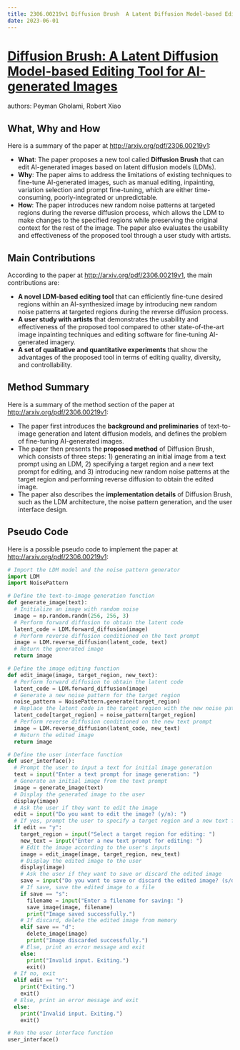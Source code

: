 ```yaml
---
title: 2306.00219v1 Diffusion Brush  A Latent Diffusion Model-based Editing Tool for AI-generated Images
date: 2023-06-01
---
```


# [Diffusion Brush: A Latent Diffusion Model-based Editing Tool for AI-generated Images](http://arxiv.org/abs/2306.00219v1)

authors: Peyman Gholami, Robert Xiao


## What, Why and How

[1]: https://arxiv.org/abs/2306.00219 "[2306.00219] Diffusion Brush: A Latent Diffusion Model-based Editing ..."
[2]: https://arxiv.org/pdf/2302.00219v1.pdf "Knowledge Distillation on Graphs: A Survey - arXiv.org"
[3]: http://export.arxiv.org/abs/2306.00219 "[2306.00219] Diffusion Brush: A Latent Diffusion Model-based Editing ..."

Here is a summary of the paper at http://arxiv.org/pdf/2306.00219v1:

- **What**: The paper proposes a new tool called **Diffusion Brush** that can edit AI-generated images based on latent diffusion models (LDMs).
- **Why**: The paper aims to address the limitations of existing techniques to fine-tune AI-generated images, such as manual editing, inpainting, variation selection and prompt fine-tuning, which are either time-consuming, poorly-integrated or unpredictable.
- **How**: The paper introduces new random noise patterns at targeted regions during the reverse diffusion process, which allows the LDM to make changes to the specified regions while preserving the original context for the rest of the image. The paper also evaluates the usability and effectiveness of the proposed tool through a user study with artists.

## Main Contributions

[1]: https://arxiv.org/abs/2306.00219 "[2306.00219] Diffusion Brush: A Latent Diffusion Model-based Editing ..."
[2]: https://arxiv.org/pdf/2302.00219v1.pdf "Knowledge Distillation on Graphs: A Survey - arXiv.org"
[3]: http://export.arxiv.org/abs/2306.00219 "[2306.00219] Diffusion Brush: A Latent Diffusion Model-based Editing ..."

According to the paper at http://arxiv.org/pdf/2306.00219v1, the main contributions are:

- **A novel LDM-based editing tool** that can efficiently fine-tune desired regions within an AI-synthesized image by introducing new random noise patterns at targeted regions during the reverse diffusion process.
- **A user study with artists** that demonstrates the usability and effectiveness of the proposed tool compared to other state-of-the-art image inpainting techniques and editing software for fine-tuning AI-generated imagery.
- **A set of qualitative and quantitative experiments** that show the advantages of the proposed tool in terms of editing quality, diversity, and controllability.

## Method Summary

[1]: https://arxiv.org/abs/2306.00219 "[2306.00219] Diffusion Brush: A Latent Diffusion Model-based Editing ..."
[2]: https://arxiv.org/pdf/2302.00219v1.pdf "Knowledge Distillation on Graphs: A Survey - arXiv.org"
[3]: http://export.arxiv.org/abs/2306.00219 "[2306.00219] Diffusion Brush: A Latent Diffusion Model-based Editing ..."

Here is a summary of the method section of the paper at http://arxiv.org/pdf/2306.00219v1:

- The paper first introduces the **background and preliminaries** of text-to-image generation and latent diffusion models, and defines the problem of fine-tuning AI-generated images.
- The paper then presents the **proposed method** of Diffusion Brush, which consists of three steps: 1) generating an initial image from a text prompt using an LDM, 2) specifying a target region and a new text prompt for editing, and 3) introducing new random noise patterns at the target region and performing reverse diffusion to obtain the edited image.
- The paper also describes the **implementation details** of Diffusion Brush, such as the LDM architecture, the noise pattern generation, and the user interface design.

## Pseudo Code

[1]: https://arxiv.org/abs/2306.00219 "[2306.00219] Diffusion Brush: A Latent Diffusion Model-based Editing ..."
[2]: https://arxiv.org/pdf/2302.00219v1.pdf "Knowledge Distillation on Graphs: A Survey - arXiv.org"
[3]: http://export.arxiv.org/abs/2306.00219 "[2306.00219] Diffusion Brush: A Latent Diffusion Model-based Editing ..."

Here is a possible pseudo code to implement the paper at http://arxiv.org/pdf/2306.00219v1:

```python
# Import the LDM model and the noise pattern generator
import LDM
import NoisePattern

# Define the text-to-image generation function
def generate_image(text):
  # Initialize an image with random noise
  image = np.random.randn(256, 256, 3)
  # Perform forward diffusion to obtain the latent code
  latent_code = LDM.forward_diffusion(image)
  # Perform reverse diffusion conditioned on the text prompt
  image = LDM.reverse_diffusion(latent_code, text)
  # Return the generated image
  return image

# Define the image editing function
def edit_image(image, target_region, new_text):
  # Perform forward diffusion to obtain the latent code
  latent_code = LDM.forward_diffusion(image)
  # Generate a new noise pattern for the target region
  noise_pattern = NoisePattern.generate(target_region)
  # Replace the latent code in the target region with the new noise pattern
  latent_code[target_region] = noise_pattern[target_region]
  # Perform reverse diffusion conditioned on the new text prompt
  image = LDM.reverse_diffusion(latent_code, new_text)
  # Return the edited image
  return image

# Define the user interface function
def user_interface():
  # Prompt the user to input a text for initial image generation
  text = input("Enter a text prompt for image generation: ")
  # Generate an initial image from the text prompt
  image = generate_image(text)
  # Display the generated image to the user
  display(image)
  # Ask the user if they want to edit the image
  edit = input("Do you want to edit the image? (y/n): ")
  # If yes, prompt the user to specify a target region and a new text for editing
  if edit == "y":
    target_region = input("Select a target region for editing: ")
    new_text = input("Enter a new text prompt for editing: ")
    # Edit the image according to the user's inputs
    image = edit_image(image, target_region, new_text)
    # Display the edited image to the user
    display(image)
    # Ask the user if they want to save or discard the edited image
    save = input("Do you want to save or discard the edited image? (s/d): ")
    # If save, save the edited image to a file
    if save == "s":
      filename = input("Enter a filename for saving: ")
      save_image(image, filename)
      print("Image saved successfully.")
    # If discard, delete the edited image from memory
    elif save == "d":
      delete_image(image)
      print("Image discarded successfully.")
    # Else, print an error message and exit
    else:
      print("Invalid input. Exiting.")
      exit()
  # If no, exit
  elif edit == "n":
    print("Exiting.")
    exit()
  # Else, print an error message and exit
  else:
    print("Invalid input. Exiting.")
    exit()

# Run the user interface function
user_interface()
```